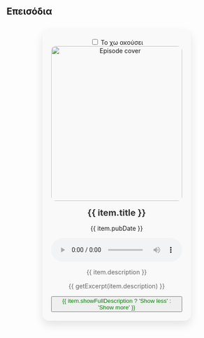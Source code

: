 
## Επεισόδια
<div class="container">
<div v-for="item in items">
    <div :id="item.guid" class="episode" v-bind:class="{ listened: !item.listened }">
        <input type="checkbox" v-model="item.listened" @change="markAsListened(item)" /> Το χω ακούσει
        <img class="cover-image" :src="item.image" alt="Episode cover" />
        <h2 class="episode-title">{{ item.title }}</h2>
        <p class="episode-pubDate">{{ item.pubDate }}</p>
        <audio ref="audioels" :id="item.guid+'time'" controls @timeupdate="updateTimeStamp(item, $event)" @ended="checkAudioEnd(item)">
        <source :src="item.audio" type="audio/mpeg">
        Your browser does not support the audio element.
        </audio>
        <p class="episode-description" v-if="item.showFullDescription">{{ item.description }}</p>
        <p class="episode-description" v-else>{{ getExcerpt(item.description) }}</p>
        <button @click="toggleDescription(item)" class="show-more-button">{{ item.showFullDescription ? 'Show less' : 'Show more' }}</button>
    </div>
</div>
</div>
  
<script setup>
import { ref, onMounted, nextTick } from 'vue'
import VueCookies from 'vue-cookies';
import axios from 'axios';
const items = ref([])
const count = ref(0)
const audioels = ref([]);

function showItems(){
    console.log(items)
}

function getExcerpt(description) {
    const maxLength = 100;
    return description.length > maxLength ? description.slice(0, maxLength) + '...' : description;
}
function toggleDescription(item) {
    item.showFullDescription = !item.showFullDescription;
}

function markAsListened(episode) {
    episode.listened = true;
    VueCookies.set(episode.guid, true, '365d'); // Set the cookie to expire in 1 day
}

function checkListenedStatus(guid) {
    return VueCookies.get(guid);
}

function updateTimeStamp(item, event) {
    const time = event.target.currentTime;
    console.log(item)
    VueCookies.set(item.guid+'time', time, '365d');
}

function checkAudioEnd(guid) {
    console.log('Ended')
    VueCookies.remove(guid+'time');
    this.markAsListened(guid);
}

onMounted(async ()=>{
    const response = await axios.get('/feed/index.xml');

    const xmlData = response.data;
    const parser = new DOMParser();
    const xmlDoc = parser.parseFromString(xmlData, "text/xml");
    const xmlItems = xmlDoc.getElementsByTagName("item");

    for (let i = xmlItems.length - 1; i >= 0; i--) {
      const xmlItem = xmlItems[i];
      const title = xmlItem.getElementsByTagName('title')[0].textContent;
      const description = xmlItem.getElementsByTagName('description')[0].textContent;
      const pubDate = xmlItem.getElementsByTagName('pubDate')[0].textContent;
      const image = xmlItem.getElementsByTagName('itunes:image')[0].getAttribute('href');
      const audio = xmlItem.getElementsByTagName('enclosure')[0].getAttribute('url');
      const guid = xmlItem.getElementsByTagName('guid')[0].textContent;
      
      items.value.push({ title, description, pubDate,
       image, guid, audio, showFullDescription:false,
        listened: checkListenedStatus(guid)
      });
    }

        await nextTick(()=>{
        console.log()
        audioels.value.map((el, i)=>{
          let savedTime = VueCookies.get(el.id);
          if (savedTime) {
              console.log(el)
             audioels.value[i].currentTime = savedTime;
          }
        })

    })

})
</script>


<style scoped>
.container {
  display: flex;
  flex-wrap: wrap;
  justify-content: center;
}

.episode {
  background-color: #f9f9f9;
  margin: 10px;
  padding: 20px;
  width: 300px;
  border-radius: 15px;
  box-shadow: 0 10px 20px rgba(0, 0, 0, 0.1);
  text-align: center;
}

audio {
  max-width: 100%;
}

.cover-image {
  width: 100%;
  border-radius: 10px;
}

.episode-title {
  margin: 15px 0;
  color: #333;
  font-size: 20px;
}

.episode-author {
  margin: 15px 0;
  color: #666;
  font-size: 16px;
}

.episode-description {
  margin: 15px 0;
  color: #666;
  font-size: 14px;
}

.episode-link {
  display: inline-block;
  margin-top: 20px;
  padding: 10px 20px;
  background-color: #3399ff;
  color: #fff;
  text-decoration: none;
  border-radius: 5px;
  transition: background-color 0.3s;
}

.episode-link:hover {
  background-color: #0077cc;
}

.show-more-button {
    color: green;
}

.listened {
  box-shadow: 0 0 3px rgba(0, 255, 0, 0.2), 0 0 6px rgba(0, 255, 0, 0.2), 0 0 9px rgba(0, 255, 0, 0.2), 0 0 12px rgba(0, 255, 0, 0.2), 0 0 15px rgba(0, 255, 0, 0.2);
}
</style>
